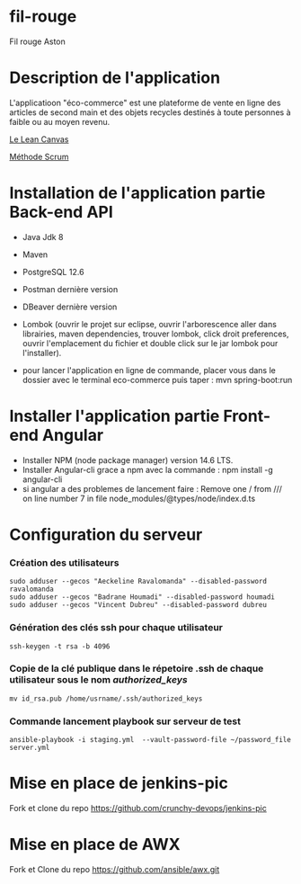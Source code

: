 # fil-rouge
Fil rouge Aston

# Description de l'application
L'applicatioon "éco-commerce" est une plateforme de vente en ligne des articles de second main et des objets recycles destinés à toute personnes à faible ou au moyen revenu.

[Le Lean Canvas](https://docs.google.com/spreadsheets/d/1Ip7EwaUnPo0Waj7vnq1TA4c3rcOTB432nLBmfSh32B4/edit?usp=sharing)

[Méthode Scrum](https://aeckeline.atlassian.net/jira/software/c/projects/ECO/boards/2/roadmap)


# Installation de l'application partie Back-end API
- Java Jdk 8
- Maven
- PostgreSQL 12.6
- Postman dernière version
- DBeaver dernière version
- Lombok (ouvrir le projet sur eclipse, ouvrir l'arborescence aller dans librairies, maven dependencies,
  trouver lombok, click droit preferences, ouvrir l'emplacement du fichier et double click sur le jar 
  lombok pour l'installer).
    
- pour lancer l'application en ligne de commande, placer vous dans le dossier avec le terminal
  eco-commerce puis taper : mvn spring-boot:run

# Installer l'application partie Front-end Angular

- Installer NPM (node package manager) version 14.6 LTS.
- Installer Angular-cli grace a npm avec la commande : npm install -g angular-cli
- si angular a des problemes de lancement faire : 
Remove one / from /// on line number 7 in file node_modules/@types/node/index.d.ts

  

# Configuration du serveur

### Création des utilisateurs

```shell
sudo adduser --gecos "Aeckeline Ravalomanda" --disabled-password ravalomanda
sudo adduser --gecos "Badrane Houmadi" --disabled-password houmadi
sudo adduser --gecos "Vincent Dubreu" --disabled-password dubreu
```

### Génération des clés ssh pour chaque utilisateur
```shell
ssh-keygen -t rsa -b 4096 
```
### Copie de la clé publique dans le répetoire .ssh de chaque utilisateur sous le nom _authorized_keys_
```shell
mv id_rsa.pub /home/usrname/.ssh/authorized_keys
```
### Commande lancement playbook sur serveur de test
```shell
ansible-playbook -i staging.yml  --vault-password-file ~/password_file server.yml
```
# Mise en place de jenkins-pic
Fork et clone du repo https://github.com/crunchy-devops/jenkins-pic

# Mise en place de AWX
Fork et Clone du repo https://github.com/ansible/awx.git



